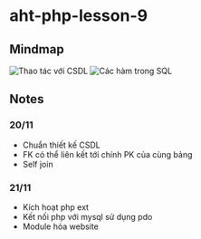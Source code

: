 ﻿# aht-php-lesson-9
 ## Mindmap
 ![Thao tác với CSDL](https://github.com/user-attachments/assets/5a3a756d-d688-4e73-83ab-d3e27cedec4d)
 ![Các hàm trong SQL](https://github.com/user-attachments/assets/d852038c-c5c4-4dd0-9f58-ec10a2a183d4)
 ## Notes
 ### 20/11
- Chuẩn thiết kế CSDL
- FK có thể liên kết tới chính PK của cùng bảng
- Self join
### 21/11
- Kích hoạt php ext
- Kết nối php với mysql sử dụng pdo
- Module hóa website

